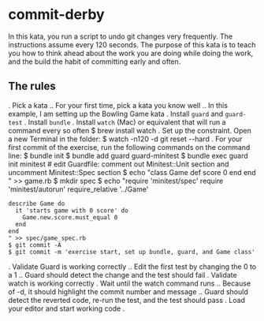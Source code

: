 # commit-derby

In this kata, you run a script to undo git changes very frequently. The instructions assume every 120 seconds.
The purpose of this kata is to teach you how to think ahead about the work you are doing while doing the work,
and the build the habit of committing early and often.

## The rules

. Pick a kata
.. For your first time, pick a kata you know well
.. In this example, I am setting up the Bowling Game kata
. Install `guard` and `guard-test`
. Install `bundle`
. Install `watch` (Mac) or equivalent that will run a command every so often
    $ brew install watch
. Set up the constraint. Open a new Terminal in the folder:
    $ watch -n120 -d git reset --hard
. For your first commit of the exercise, run the following commands on the command line:
    $ bundle init
    $ bundle add guard guard-minitest
    $ bundle exec guard init minitest
    # edit Guardfile: comment out Minitest::Unit section and uncomment Minitest::Spec section
    $ echo "class Game
      def score
        0
      end
    end
    " >> game.rb
    $ mkdir spec
    $ echo "require 'minitest/spec'
    require 'minitest/autorun'
    require_relative '../Game'

    describe Game do
      it 'starts game with 0 score' do
        Game.new.score.must_equal 0
      end
    end
    " >> spec/game_spec.rb
    $ git commit -A
    $ git commit -m 'exercise start, set up bundle, guard, and Game class'
. Validate Guard is working correctly
.. Edit the first test by changing the 0 to a 1
.. Guard should detect the change and the test should fail
. Validate watch is working correctly
. Wait until the watch command runs
.. Because of -d, it should highlight the commit number and message
.. Guard should detect the reverted code, re-run the test, and the test should pass
. Load your editor and start working
    code .